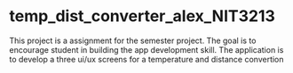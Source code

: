 # temp_dist_converter_alex_NIT3213
This project is a assignment for the semester project. The goal is to encourage student in building the app development skill. The application is to develop a three ui/ux screens for a temperature and distance convertion 
